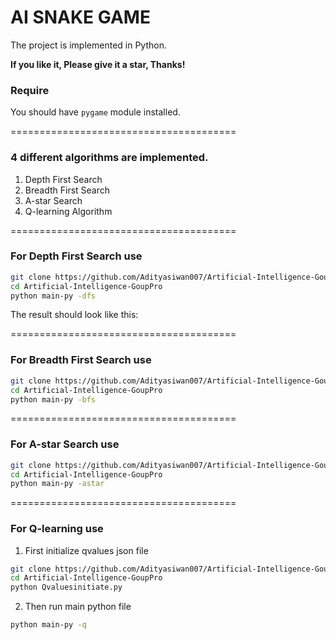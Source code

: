 # AI SNAKE GAME
The project is implemented in Python.

**If you like it, Please give it a star, Thanks!**
### Require

You should have `pygame` module installed.

=======================================

### 4 different algorithms are implemented.
1. Depth First Search
2. Breadth First Search
3. A-star Search
4. Q-learning Algorithm
 
=======================================

### For Depth First Search use

```bash
git clone https://github.com/Adityasiwan007/Artificial-Intelligence-GoupPro
cd Artificial-Intelligence-GoupPro
python main-py -dfs
```
The result should look like this:

=======================================

### For Breadth First Search use

```bash
git clone https://github.com/Adityasiwan007/Artificial-Intelligence-GoupPro
cd Artificial-Intelligence-GoupPro
python main-py -bfs
```
 
=======================================

### For A-star Search use

```bash
git clone https://github.com/Adityasiwan007/Artificial-Intelligence-GoupPro
cd Artificial-Intelligence-GoupPro
python main-py -astar
```
 
=======================================

### For Q-learning use

1. First initialize qvalues json file

```bash
git clone https://github.com/Adityasiwan007/Artificial-Intelligence-GoupPro
cd Artificial-Intelligence-GoupPro
python Qvaluesinitiate.py
```

2. Then run main python file

```bash
python main-py -q
```
